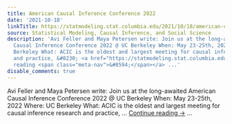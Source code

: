 ```yaml
---
title: American Causal Inference Conference 2022
date: '2021-10-18'
linkTitle: https://statmodeling.stat.columbia.edu/2021/10/18/american-causal-inference-conference-2022/
source: Statistical Modeling, Causal Inference, and Social Science
description: 'Avi Feller and Maya Petersen write: Join us at the long-awaited American
  Causal Inference Conference 2022 @ UC Berkeley When: May 23-25th, 2022 Where: UC
  Berkeley What: ACIC is the oldest and largest meeting for causal inference research
  and practice, &#8230; <a href="https://statmodeling.stat.columbia.edu/2021/10/18/american-causal-inference-conference-2022/">Continue
  reading <span class="meta-nav">&#8594;</span></a> ...'
disable_comments: true
---
```

Avi Feller and Maya Petersen write: Join us at the long-awaited American Causal Inference Conference 2022 @ UC Berkeley When: May 23-25th, 2022 Where: UC Berkeley What: ACIC is the oldest and largest meeting for causal inference research and practice, &#8230; <a href="https://statmodeling.stat.columbia.edu/2021/10/18/american-causal-inference-conference-2022/">Continue reading <span class="meta-nav">&#8594;</span></a> ...